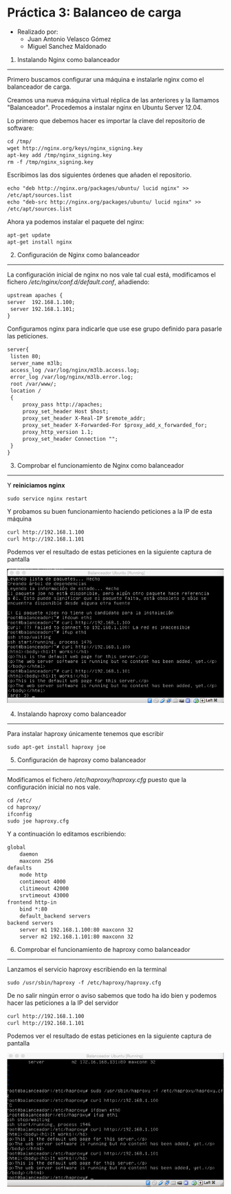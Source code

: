 **Práctica 3:** Balanceo de carga
==================

- Realizado por:
	+ Juan Antonio Velasco Gómez
	+ Miguel Sanchez Maldonado

1. Instalando Nginx como balanceador
------------------

Primero buscamos configurar una máquina e instalarle nginx como el balanceador de carga.

Creamos una nueva máquina virtual réplica de las anteriores y la llamamos "Balanceador". Procedemos a instalar nginx en Ubuntu Server 12.04.

Lo primero que debemos hacer es importar la clave del repositorio de software:

	cd /tmp/
	wget http://nginx.org/keys/nginx_signing.key
	apt-key add /tmp/nginx_signing.key
	rm -f /tmp/nginx_signing.key

Escribimos las dos siguientes órdenes que añaden el repositorio.

	echo "deb http://nginx.org/packages/ubuntu/ lucid nginx" >> /etc/apt/sources.list
	echo "deb-src http://nginx.org/packages/ubuntu/ lucid nginx" >> /etc/apt/sources.list

Ahora ya podemos instalar el paquete del nginx:

	apt-get update
	apt-get install nginx

2. Configuración de Nginx como balanceador
------------------

La configuración inicial de nginx no nos vale tal cual está, modificamos el fichero */etc/nginx/conf.d/default.conf*, añadiendo:

	upstream apaches {
	server	192.168.1.100;
 	 server 192.168.1.101;
	}

Configuramos nginx para indicarle que use ese grupo definido para pasarle las peticiones.

	server{
	 listen 80;
	 server_name m3lb;
	 access_log /var/log/nginx/m3lb.access.log;
	 error_log /var/log/nginx/m3lb.error.log;
	 root /var/www/;
	 location /
	 {
		 proxy_pass http://apaches;
		 proxy_set_header Host $host;
		 proxy_set_header X-Real-IP $remote_addr;
		 proxy_set_header X-Forwarded-For $proxy_add_x_forwarded_for;
		 proxy_http_version 1.1;
		 proxy_set_header Connection "";
	 }
	}

3. Comprobar el funcionamiento de Nginx como balanceador
------------------

Y **reiniciamos nginx**

	sudo service nginx restart

Y probamos su buen funcionamiento haciendo peticiones a la IP de esta máquina

	curl http://192.168.1.100
	curl http://192.168.1.101

Podemos ver el resultado de estas peticiones en la siguiente captura de pantalla

![Captura 1](images/nginx.png)

4. Instalando haproxy como balanceador
------------------

Para instalar haproxy únicamente tenemos que escribir

	sudo apt-get install haproxy joe

5. Configuración de haproxy como balanceador
------------------

Modificamos el fichero */etc/haproxy/haproxy.cfg* puesto que la configuración inicial no nos vale.  

	cd /etc/
	cd haproxy/
	ifconfig
	sudo joe haproxy.cfg 

Y a continuación lo editamos escribiendo: 

	global
		daemon
		maxconn 256
	defaults
		mode http
		contimeout 4000
		clitimeout 42000
		srvtimeout 43000
	frontend http-in
		bind *:80
		default_backend servers
	backend servers
		server m1 192.168.1.100:80 maxconn 32
		server m2 192.168.1.101:80 maxconn 32

6. Comprobar el funcionamiento de haproxy como balanceador
------------------

Lanzamos el servicio haproxy escribiendo en la terminal

	sudo /usr/sbin/haproxy -f /etc/haproxy/haproxy.cfg

De no salir ningún error o aviso sabemos que todo ha ido bien y podemos hacer las peticiones a la IP del servidor

	curl http://192.168.1.100
	curl http://192.168.1.101

Podemos ver el resultado de estas peticiones en la siguiente captura de pantalla

![Captura 2](images/haproxy.png)
